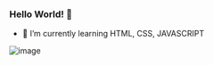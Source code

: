 ### Hello World! 👋


- 🌱 I’m currently learning HTML, CSS, JAVASCRIPT

![image](https://user-images.githubusercontent.com/109447846/193633216-b2822b58-eb9a-4d87-8580-286128a717d7.png)
